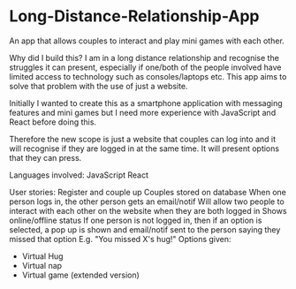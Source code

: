 # Long-Distance-Relationship-App
An app that allows couples to interact and play mini games with each other.

Why did I build this?
I am in a long distance relationship and recognise the struggles it can present, especially if one/both of the people involved have limited access to technology such as consoles/laptops etc. This app aims to solve that problem with the use of just a website.

Initially I wanted to create this as a smartphone application with messaging features and mini games but I need more experience with JavaScript and React before doing this.

Therefore the new scope is just a website that couples can log into and it will recognise if they are logged in at the same time. It will present options that they can press. 

Languages involved:
JavaScript
React

User stories:
Register and couple up
Couples stored on database
When one person logs in, the other person gets an email/notif 
Will allow two people to interact with each other on the website when they are both logged in
Shows online/offline status
If one person is not logged in, then if an option is selected, a pop up is shown and email/notif sent to the person saying they missed that option
E.g. "You missed X's hug!"
Options given:
- Virtual Hug
- Virtual nap
- Virtual game (extended version)
